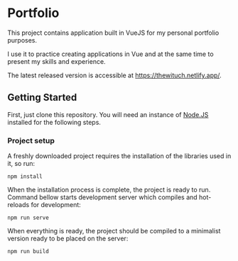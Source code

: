 # Portfolio

This project contains application built in VueJS for my personal portfolio purposes.

I use it to practice creating applications in Vue and at the same time to present my skills and experience.

The latest released version is accessible at https://thewituch.netlify.app/.


## Getting Started

First, just clone this repository. You will need an instance of [Node.JS](https://nodejs.org/) installed for the following steps.

### Project setup

A freshly downloaded project requires the installation of the libraries used in it, so run:
```
npm install
```

When the installation process is complete, the project is ready to run. Command bellow starts development server which compiles and hot-reloads for development:
```
npm run serve
```

When everything is ready, the project should be compiled to a minimalist version ready to be placed on the server:
```
npm run build
```

